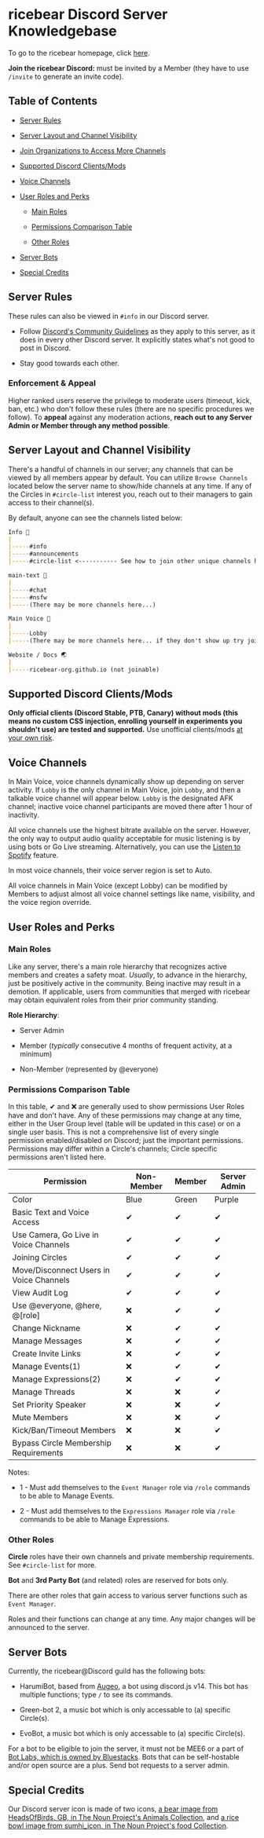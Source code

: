 # ricebear Discord Server Knowledgebase

To go to the ricebear homepage, click [here](/).

**Join the ricebear Discord:** must be invited by a Member (they have to use `/invite` to generate an invite code).

## Table of Contents

- [Server Rules](#server-rules)

- [Server Layout and Channel Visibility](#server-layout-and-channel-visibility)

- [Join Organizations to Access More Channels](#join-organizations-to-access-more-channels)

- [Supported Discord Clients/Mods](#supported-discord-clientsmods)

- [Voice Channels](#voice-channels)

- [User Roles and Perks](#user-roles-and-perks)

  - [Main Roles](#main-roles)

  - [Permissions Comparison Table](#permissions-comparison-table)

  - [Other Roles](#other-roles)
- [Server Bots](#server-bots)

- [Special Credits](#special-credits)

## Server Rules

These rules can also be viewed in `#info` in our Discord server.

- Follow [Discord's Community Guidelines](https://discord.com/guidelines) as they apply to this server, as it does in every other Discord server. It explicitly states what's not good to post in Discord.

- Stay good towards each other.

### Enforcement & Appeal

Higher ranked users reserve the privilege to moderate users (timeout, kick, ban, etc.) who don't follow these rules (there are no specific procedures we follow). To **appeal** against any moderation actions, **reach out to any Server Admin or Member through any method possible**.

## Server Layout and Channel Visibility

There's a handful of channels in our server; any channels that can be viewed by all members appear by default. You can utilize `Browse Channels` located below the server name to show/hide channels at any time. If any of the Circles in `#circle-list` interest you, reach out to their managers to gain access to their channel(s).

By default, anyone can see the channels listed below:

```markdown
Info 📘
|
|-----#info
|-----#announcements
|-----#circle-list <----------- See how to join other unique channels here!

main-text 💬
|
|-----#chat
|-----#nsfw
|-----(There may be more channels here...)

Main Voice 🎤
|
|-----Lobby
|-----(There may be more channels here... if they don't show up try joining Lobby first.)

Website / Docs 🌏
|
|-----ricebear-org.github.io (not joinable)
```

## Supported Discord Clients/Mods

**Only official clients (Discord Stable, PTB, Canary) without mods (this means no custom CSS injection, enrolling yourself in experiments you shouldn't use) are tested and supported.** Use unofficial clients/mods [at your own risk](https://news.ycombinator.com/item?id=25214777).

## Voice Channels

In Main Voice, voice channels dynamically show up depending on server activity. If `Lobby` is the only channel in Main Voice, join `Lobby`, and then a talkable voice channel will appear below. `Lobby` is the designated AFK channel; inactive voice channel participants are moved there after 1 hour of inactivity.

All voice channels use the highest bitrate available on the server. However, the only way to output audio quality acceptable for music listening is by using bots or Go Live streaming. Alternatively, you can use the [Listen to Spotify](https://support.discord.com/hc/en-us/articles/115003966072-Listening-Along-with-Spotify) feature.

In most voice channels, their voice server region is set to Auto.

All voice channels in Main Voice (except Lobby) can be modified by Members to adjust almost all voice channel settings like name, visibility, and the voice region override.

## User Roles and Perks

### Main Roles

Like any server, there's a main role hierarchy that recognizes active members and creates a safety moat. *Usually*, to advance in the hierarchy, just be positively active in the community. Being inactive may result in a demotion. If applicable, users from communities that merged with ricebear may obtain equivalent roles from their prior community standing.

**Role Hierarchy**:

- Server Admin

- Member (*typically* consecutive 4 months of frequent activity, at a minimum)

- Non-Member (represented by @everyone)

### Permissions Comparison Table

In this table, ✔ and ❌ are generally used to show permissions User Roles have and don't have. Any of these permissions may change at any time, either in the User Group level (table will be updated in this case) or on a single user basis. This is not a comprehensive list of every single permission enabled/disabled on Discord; just the important permissions. Permissions may differ within a Circle's channels; Circle specific permissions aren't listed here.

| Permission                                  | Non-Member | Member     | Server Admin  |
| ------------------------------------------- | ---------- | ---------- | ------------- |
| Color                                       | Blue       | Green      | Purple        |
| Basic Text and Voice Access                 | ✔          | ✔         | ✔             |
| Use Camera, Go Live in Voice Channels       | ✔          | ✔         | ✔             |
| Joining Circles                             | ✔          | ✔         | ✔             |
| Move/Disconnect Users in Voice Channels     | ✔          | ✔         | ✔             |
| View Audit Log                              | ✔          | ✔         | ✔             |
| Use @everyone, @here, @[role]               | ❌         | ✔         | ✔             |
| Change Nickname                             | ❌         | ✔         | ✔             |
| Manage Messages                             | ❌         | ✔         | ✔             |
| Create Invite Links                         | ❌         | ✔         | ✔             |
| Manage Events(1)                            | ❌         | ✔         | ✔             |
| Manage Expressions(2)                       | ❌         | ✔         | ✔             |
| Manage Threads                              | ❌         | ❌        | ✔             |
| Set Priority Speaker                        | ❌         | ❌        | ✔             |
| Mute Members                                | ❌         | ❌        | ✔             |
| Kick/Ban/Timeout Members                    | ❌         | ❌        | ✔             |
| Bypass Circle Membership Requirements       | ❌         | ❌        | ✔             |

Notes:

- 1 - Must add themselves to the `Event Manager` role via `/role` commands to be able to Manage Events.

- 2 - Must add themselves to the `Expressions Manager` role via `/role` commands to be able to Manage Expressions.

### Other Roles

**Circle** roles have their own channels and private membership requirements. See `#circle-list` for more.

**Bot** and **3rd Party Bot** (and related) roles are reserved for bots only.

There are other roles that gain access to various server functions such as `Event Manager`.

Roles and their functions can change at any time. Any major changes will be announced to the server.

## Server Bots

Currently, the ricebear@Discord guild has the following bots: 

- HarumiBot, based from [Augeo](https://github.com/fuyubear/augeo), a bot using discord.js v14. This bot has multiple functions; type `/` to see its commands.

- Green-bot 2, a music bot which is only accessable to (a) specific Circle(s).

- EvoBot, a music bot which is only accessable to (a) specific Circle(s).

For a bot to be eligible to join the server, it must not be MEE6 or a part of [Bot Labs, which is owned by Bluestacks](https://botlabs.gg/). Bots that can be self-hostable and/or open source are a plus. Send bot requests to a server admin.

## Special Credits

Our Discord server icon is made of two icons, [a bear image from HeadsOfBirds, GB, in The Noun Project's Animals Collection](https://thenounproject.com/term/polar-bear/1446504/), and [a rice bowl image from sumhi_icon, in The Noun Project's food Collection](https://thenounproject.com/term/rice/1322364/).
